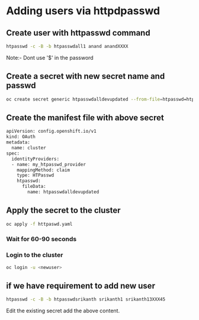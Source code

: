 # Adding users via httpdpasswd

## Create user with httpasswd command
```bash
htpasswd -c -B -b htpasswdall1 anand anandXXXX
```
Note:- Dont use '$' in the password

## Create a secret with new secret name and passwd
```bash
oc create secret generic htpasswdalldevupdated --from-file=htpasswd=htpasswdall1 -n openshift-config
```

## Create the manifest file with above secret
```bash
apiVersion: config.openshift.io/v1
kind: OAuth
metadata:
  name: cluster
spec:
  identityProviders:
  - name: my_htpasswd_provider
    mappingMethod: claim
    type: HTPasswd
    htpasswd:
      fileData:
        name: htpasswdalldevupdated
```
## Apply the secret to the cluster
```bash
oc apply -f httpaswd.yaml
```

### Wait for 60-90 seconds

### Login to the cluster
```bash
oc login -u <newuser>
```


## if we have requirement to add new user

```bash
htpasswd -c -B -b htpasswdsrikanth srikanth1 srikanth13XXX45
```

Edit the existing secret add the above content.
